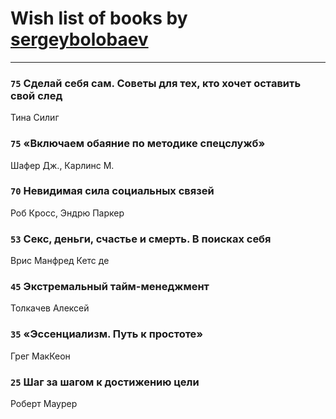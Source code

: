 # Wish list of books by [sergeybolobaev](http://vk.com/id37918255)
---

### `75` Сделай себя сам. Советы для тех, кто хочет оставить свой след
Тина Силиг

### `75` «Включаем обаяние по методике спецслужб»
Шафер Дж., Карлинс М.

### `70` Невидимая сила социальных связей
Роб Кросс, Эндрю Паркер

### `53` Секс, деньги, счастье и смерть. В поисках себя
Врис Манфред Кетс де

### `45` Экстремальный тайм-менеджмент
Толкачев Алексей

### `35` «Эссенциализм. Путь к простоте»
Грег МакКеон

### `25` Шаг за шагом к достижению цели
Роберт Маурер

